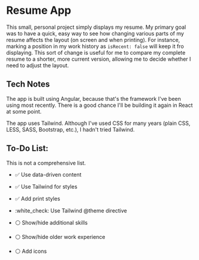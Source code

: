 # Resume App

This small, personal project simply displays my resume. My primary goal was to have a quick, easy way to see how changing various parts of my resume affects the layout (on screen and when printing). For instance, marking a position in my work history as `isRecent: false` will keep it fro displaying. This sort of change is useful for me to compare my complete resume to a shorter, more current version, allowing me to decide whether I need to adjust the layout.

## Tech Notes

The app is built using Angular, because that's the framework I've been using most recently. There is a good chance I'll be building it again in React at some point.

The app uses Tailwind. Although I've used CSS for many years (plain CSS, LESS, SASS, Bootstrap, etc.), I hadn't tried Tailwind.

## To-Do List:

This is not a comprehensive list.

- :white_check_mark: Use data-driven content
- :white_check_mark: Use Tailwind for styles
- :white_check_mark: Add print styles
- :white_check: Use Tailwind @theme directive

- :white_circle: Show/hide additional skills
- :white_circle: Show/hide older work experience
- :white_circle: Add icons
